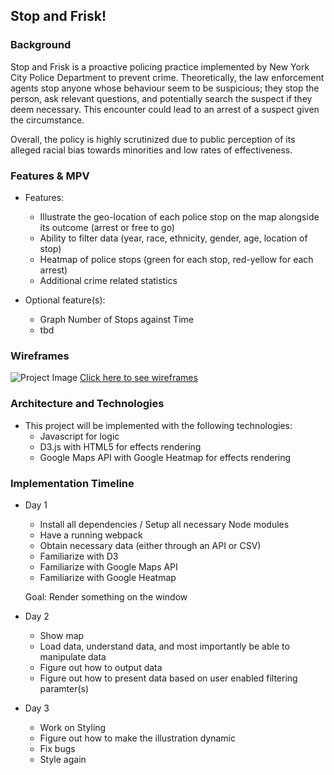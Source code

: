 ## Stop and Frisk!

### Background

Stop and Frisk is a proactive policing practice implemented by New York City Police Department to prevent crime. Theoretically, the law enforcement agents stop anyone whose behaviour seem to be suspicious; they stop the person, ask relevant questions, and potentially search the suspect if they deem necessary. This encounter could lead to an arrest of a suspect given the circumstance.

Overall, the policy is highly scrutinized due to public perception of its alleged racial bias towards minorities and low rates of effectiveness. 

### Features & MPV

+ Features:
    - Illustrate the geo-location of each police stop on the map alongside its outcome (arrest or free to go)
    - Ability to filter data (year, race, ethnicity, gender, age, location of stop)
    - Heatmap of police stops (green for each stop, red-yellow for each arrest)
    - Additional crime related statistics
    
+ Optional feature(s):
    - Graph Number of Stops against Time
    - tbd 

### Wireframes
![Project Image](https://wireframe.cc/G49eQo)
<a href="https://wireframe.cc/G49eQo"> Click here to see wireframes </a>

### Architecture and Technologies

+ This project will be implemented with the following technologies: 
    - Javascript for logic
    - D3.js with HTML5 for effects rendering
    - Google Maps API with Google Heatmap for effects rendering

### Implementation Timeline

+ Day 1
    - Install all dependencies / Setup all necessary Node modules
    - Have a running webpack
    - Obtain necessary data (either through an API or CSV)
    - Familiarize with D3
    - Familiarize with Google Maps API
    - Familiarize with Google Heatmap

    Goal: Render something on the window

+ Day 2
    - Show map
    - Load data, understand data, and most importantly be able to manipulate data
    - Figure out how to output data
    - Figure out how to present data based on user enabled filtering paramter(s)

+ Day 3
    - Work on Styling
    - Figure out how to make the illustration dynamic
    - Fix bugs
    - Style again